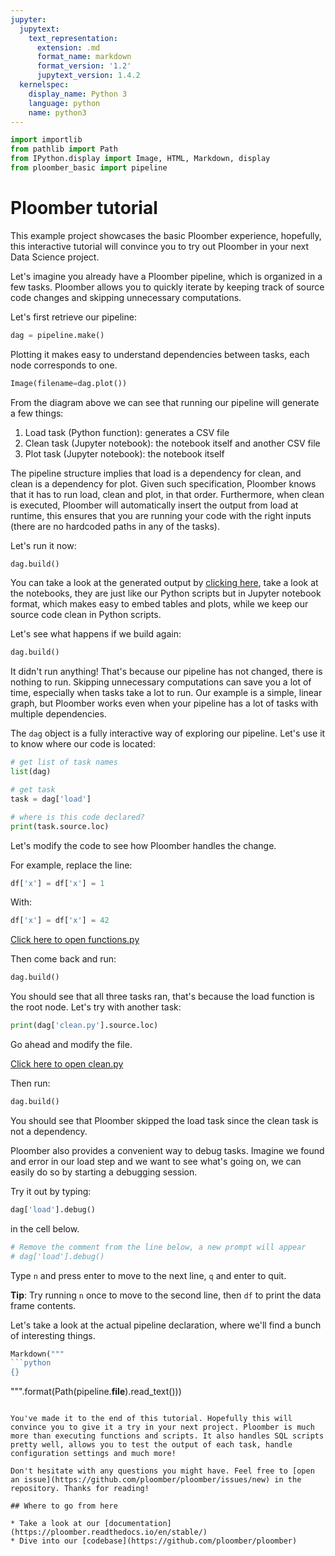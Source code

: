 ```yaml
---
jupyter:
  jupytext:
    text_representation:
      extension: .md
      format_name: markdown
      format_version: '1.2'
      jupytext_version: 1.4.2
  kernelspec:
    display_name: Python 3
    language: python
    name: python3
---
```


```python
import importlib
from pathlib import Path
from IPython.display import Image, HTML, Markdown, display
from ploomber_basic import pipeline
```
# Ploomber tutorial

This example project showcases the basic Ploomber experience, hopefully, this interactive tutorial will convince you to try out Ploomber in your next Data Science project.

Let's imagine you already have a Ploomber pipeline, which is organized in a few tasks. Ploomber allows you to quickly iterate by keeping track of source code changes and skipping unnecessary computations.

Let's first retrieve our pipeline:

```python
dag = pipeline.make()
```

Plotting it makes easy to understand dependencies between tasks, each node corresponds to one.

```python
Image(filename=dag.plot())
```

<!-- #region -->
From the diagram above we can see that running our pipeline will generate a few things:

1. Load task (Python function): generates a CSV file
2. Clean task (Jupyter notebook): the notebook itself and another CSV file
3. Plot task (Jupyter notebook): the notebook itself


The pipeline structure implies that load is a dependency for clean, and clean is a dependency for plot. Given such specification, Ploomber knows that it has to run load, clean and plot, in that order. Furthermore, when clean is executed, Ploomber will automatically insert the output from load at runtime, this ensures that you are running your code with the right inputs (there are no hardcoded paths in any of the tasks).

Let's run it now:
<!-- #endregion -->

```python
dag.build()
```

<!-- #region -->
You can take a look at the generated output by [clicking here](output/), take a look at the notebooks, they are just like our Python scripts but in Jupyter notebook format, which makes easy to embed tables and plots, while we keep our source code clean in Python scripts.


Let's see what happens if we build again:
<!-- #endregion -->

```python
dag.build()
```

It didn't run anything! That's because our pipeline has not changed, there is nothing to run. Skipping unnecessary computations can save you a lot of time, especially when tasks take a lot to run. Our example is a simple, linear graph, but Ploomber works even when your pipeline has a lot of tasks with multiple dependencies.

The `dag` object is a fully interactive way of exploring our pipeline. Let's use it to know where our code is located:

```python
# get list of task names
list(dag)
```

```python
# get task
task = dag['load']
```

```python
# where is this code declared?
print(task.source.loc)
```

Let's modify the code to see how Ploomber handles the change.

For example, replace the line:

<!-- #md -->

```python
df['x'] = df['x'] = 1
```

With:

```python
df['x'] = df['x'] = 42
```

<!-- #endmd -->

[Click here to open functions.py](src/ploomber_basic/functions.py)


Then come back and run:

```python
dag.build()
```

You should see that all three tasks ran, that's because the load function is the root node. Let's try with another task:

```python
print(dag['clean.py'].source.loc)
```

Go ahead and modify the file.

[Click here to open clean.py](src/ploomber_basic/notebooks/clean.py)

Then run:

```python
dag.build()
```

<!-- #region -->
You should see that Ploomber skipped the load task since the clean task is not a dependency.

Ploomber also provides a convenient way to debug tasks. Imagine we found and error in our load step and we want to see what's going on, we can easily do so by starting a debugging session.

Try it out by typing:

```python
dag['load'].debug()
```

in the cell below.

<!-- #endregion -->

```python
# Remove the comment from the line below, a new prompt will appear
# dag['load'].debug()
```

Type `n` and press enter to move to the next line, `q` and enter to quit.

**Tip**: Try running `n` once to move to the second line, then `df` to print the data frame contents.

Let's take a look at the actual pipeline declaration, where we'll find a bunch of interesting things.

```python
Markdown("""
```python
{}
```
""".format(Path(pipeline.__file__).read_text()))
```

You've made it to the end of this tutorial. Hopefully this will convince you to give it a try in your next project. Ploomber is much more than executing functions and scripts. It also handles SQL scripts pretty well, allows you to test the output of each task, handle configuration settings and much more!

Don't hesitate with any questions you might have. Feel free to [open an issue](https://github.com/ploomber/ploomber/issues/new) in the repository. Thanks for reading!

## Where to go from here

* Take a look at our [documentation](https://ploomber.readthedocs.io/en/stable/)
* Dive into our [codebase](https://github.com/ploomber/ploomber)
